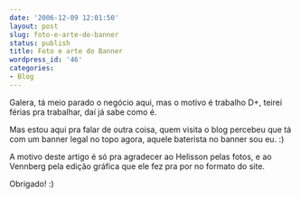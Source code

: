 ```yaml
---
date: '2006-12-09 12:01:50'
layout: post
slug: foto-e-arte-do-banner
status: publish
title: Foto e arte do Banner
wordpress_id: '46'
categories:
- Blog
---
```


Galera, tá meio parado o negócio aqui, mas o motivo é trabalho D+, teirei férias pra trabalhar, daí já sabe como é.

Mas estou aqui pra falar de outra coisa, quem visita o blog percebeu que tá com um banner legal no topo agora, aquele baterista no banner sou eu. :) 

A motivo deste artigo é só pra agradecer ao Helisson pelas fotos, e ao Vennberg pela edição gráfica que ele fez pra por no formato do site.

Obrigado! :)
